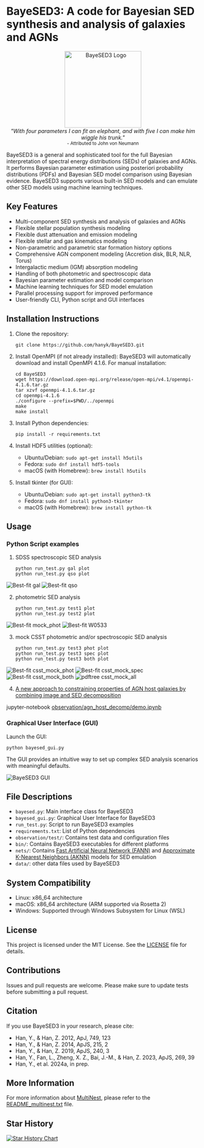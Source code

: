 # BayeSED3: A code for Bayesian SED synthesis and analysis of galaxies and AGNs

<p align="center">
  <img src="BayeSED3.jpg" alt="BayeSED3 Logo" width="200"/>
  <br>
  <em>"With four parameters I can fit an elephant, and with five I can make him wiggle his trunk."</em>
  <br>
  <small>- Attributed to John von Neumann</small>
</p>

BayeSED3 is a general and sophisticated tool for the full Bayesian interpretation of spectral energy distributions (SEDs) of galaxies and AGNs. It performs Bayesian parameter estimation using posteriori probability distributions (PDFs) and Bayesian SED model comparison using Bayesian evidence. BayeSED3 supports various built-in SED models and can emulate other SED models using machine learning techniques.

## Key Features

- Multi-component SED synthesis and analysis of galaxies and AGNs
- Flexible stellar population synthesis modeling
- Flexible dust attenuation and emission modeling
- Flexible stellar and gas kinematics modeling
- Non-parametric and parametric star formation history options
- Comprehensive AGN component modeling (Accretion disk, BLR, NLR, Torus)
- Intergalactic medium (IGM) absorption modeling
- Handling of both photometric and spectroscopic data
- Bayesian parameter estimation and model comparison
- Machine learning techniques for SED model emulation
- Parallel processing support for improved performance
- User-friendly CLI, Python script and GUI interfaces

## Installation Instructions

1. Clone the repository:
   ```
   git clone https://github.com/hanyk/BayeSED3.git
   ```

2. Install OpenMPI (if not already installed):
   BayeSED3 will automatically download and install OpenMPI 4.1.6. For manual installation:
   ```
   cd BayeSED3
   wget https://download.open-mpi.org/release/open-mpi/v4.1/openmpi-4.1.6.tar.gz
   tar xzvf openmpi-4.1.6.tar.gz
   cd openmpi-4.1.6
   ./configure --prefix=$PWD/../openmpi
   make
   make install
   ```

3. Install Python dependencies:
   ```
   pip install -r requirements.txt
   ```

4. Install HDF5 utilities (optional):
   - Ubuntu/Debian: `sudo apt-get install h5utils`
   - Fedora: `sudo dnf install hdf5-tools`
   - macOS (with Homebrew): `brew install h5utils`

5. Install tkinter (for GUI):
   - Ubuntu/Debian: `sudo apt-get install python3-tk`
   - Fedora: `sudo dnf install python3-tkinter`
   - macOS (with Homebrew): `brew install python-tk`

## Usage

### Python Script examples

1. SDSS spectroscopic SED analysis
   ```
   python run_test.py gal plot
   python run_test.py qso plot
   ```
![Best-fit gal](output/gal/spec-0285-51930-0184_GALAXY_STARFORMING/0Stellar+Nebular_2dal8_10_sys_err0_bestfit.fits.png)
![Best-fit qso](output/qso/spec-2091-53447-0584_QSO_BROADLINE/0Stellar+Nebular_2dal8_10_1bbb_2dal7_15_2BLR_kin_eml3_13_3FeII_kin_con2_6_4NLR_kin_eml2_13_sys_err0_bestfit.fits.png)

2. photometric SED analysis
   ```
   python run_test.py test1 plot
   python run_test.py test2 plot
   ```
![Best-fit mock_phot](test1/test_inoise1/0/0csp_sfh200_bc2003_lr_BaSeL_chab_i0000_2dal8_10_z_CSST_bestfit.fits.png)
![Best-fit W0533](test2/W0533_ALMA/W0533/0csp_sfh200_bc2003_lr_BaSeL_chab_i0000_2dal7_10_1gb_8_2clumpy201410tor_1_bestfit.fits.png)

3. mock CSST photometric and/or spectroscopic SED analysis
   ```
   python run_test.py test3 phot plot
   python run_test.py test3 spec plot
   python run_test.py test3 both plot
   ```
![Best-fit csst_mock_phot](test3/seedcat2_0_STARFORMING_inoise2/8144596/0csp_sfh201_bc2003_hr_stelib_chab_neb_300r_i0100_rdf0_2dal8_10_z_phot_bestfit.fits.png)
![Best-fit csst_mock_spec](test3/seedcat2_0_STARFORMING_inoise2/8144596/0csp_sfh201_bc2003_hr_stelib_chab_neb_300r_i0100_rdf0_2dal8_10_z_spec_bestfit.fits.png)
![Best-fit csst_mock_both](test3/seedcat2_0_STARFORMING_inoise2/8144596/0csp_sfh201_bc2003_hr_stelib_chab_neb_300r_i0100_rdf0_2dal8_10_z_both_bestfit.fits.png)
![pdftree csst_mock_all](test3/seedcat2_0_STARFORMING_inoise2/8144596/pdftree.png)

4. [ A new approach to constraining properties of AGN host galaxies by combining image and SED decomposition](https://ui.adsabs.harvard.edu/abs/2024arXiv241005857Y/abstract)

jupyter-notebook [observation/agn_host_decomp/demo.ipynb](observation/agn_host_decomp/demo.ipynb)

### Graphical User Interface (GUI)

Launch the GUI:
```
python bayesed_gui.py
```
The GUI provides an intuitive way to set up complex SED analysis scenarios with meaningful defaults.

![BayeSED3 GUI](BayeSED3_GUI.png)

## File Descriptions

- `bayesed.py`: Main interface class for BayeSED3
- `bayesed_gui.py`: Graphical User Interface for BayeSED3
- `run_test.py`: Script to run BayeSED3 examples
- `requirements.txt`: List of Python dependencies
- `observation/test/`: Contains test data and configuration files
- `bin/`: Contains BayeSED3 executables for different platforms
- `nets/`: Contains [Fast Artificial Neural Network (FANN)](https://github.com/libfann/fann) and [Approximate K-Nearest Neighbors (AKNN)](http://www.cs.umd.edu/~mount/ANN/) models for SED emulation
- `data/`: other data files used by BayeSED3

## System Compatibility

- Linux: x86_64 architecture
- macOS: x86_64 architecture (ARM supported via Rosetta 2)
- Windows: Supported through Windows Subsystem for Linux (WSL)

## License

This project is licensed under the MIT License. See the [LICENSE](LICENSE) file for details.

## Contributions

Issues and pull requests are welcome. Please make sure to update tests before submitting a pull request.

## Citation

If you use BayeSED3 in your research, please cite:
- Han, Y., & Han, Z. 2012, ApJ, 749, 123
- Han, Y., & Han, Z. 2014, ApJS, 215, 2
- Han, Y., & Han, Z. 2019, ApJS, 240, 3
- Han, Y., Fan, L., Zheng, X. Z., Bai, J.-M., & Han, Z. 2023, ApJS, 269, 39
- Han, Y., et al. 2024a, in prep.

## More Information

For more information about [MultiNest](https://github.com/farhanferoz/MultiNest), please refer to the [README_multinest.txt](README_multinest.txt) file.

## Star History

[![Star History Chart](https://api.star-history.com/svg?repos=hanyk/BayeSED3&type=Date)](https://star-history.com/#hanyk/BayeSED3&Date)
